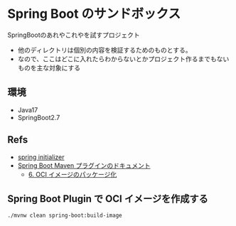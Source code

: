 # Spring Boot のサンドボックス

SpringBootのあれやこれやを試すプロジェクト

- 他のディレクトリは個別の内容を検証するためのものとする。
- なので、ここはどこに入れたらわからないとかプロジェクト作るまでもないものを主な対象にする

## 環境

- Java17
- SpringBoot2.7

## Refs

- [spring initializer](https://start.spring.io/)
- [Spring Boot Maven プラグインのドキュメント](https://spring.pleiades.io/spring-boot/docs/current/maven-plugin/reference/htmlsingle/)
  - [6. OCI イメージのパッケージ化](https://spring.pleiades.io/spring-boot/docs/current/maven-plugin/reference/htmlsingle/#build-image)

## Spring Boot Plugin で OCI イメージを作成する

```sh
./mvnw clean spring-boot:build-image
```
